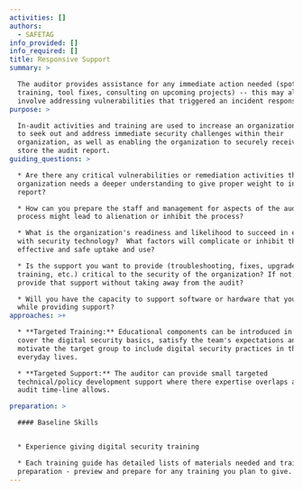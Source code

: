 ```yaml
---
activities: []
authors:
  - SAFETAG
info_provided: []
info_required: []
title: Responsive Support
summary: >

  The auditor provides assistance for any immediate action needed (spot
  training, tool fixes, consulting on upcoming projects) -- this may also
  involve addressing vulnerabilities that triggered an incident response.
purpose: >

  In-audit activities and training are used to increase an organization's agency
  to seek out and address immediate security challenges within their
  organization, as well as enabling the organization to securely receive and
  store the audit report.
guiding_questions: >

  * Are there any critical vulnerabilities or remediation activities that the
  organization needs a deeper understanding to give proper weight to in the
  report?

  * How can you prepare the staff and management for aspects of the audit
  process might lead to alienation or inhibit the process?

  * What is the organization's readiness and likelihood to succeed in engaging
  with security technology?  What factors will complicate or inhibit the
  effective and safe uptake and use?

  * Is the support you want to provide (troubleshooting, fixes, upgrades,
  training, etc.) critical to the security of the organization? If not, can you
  provide that support without taking away from the audit?

  * Will you have the capacity to support software or hardware that you provided
  while providing support?
approaches: >+

  * **Targeted Training:** Educational components can be introduced in order to
  cover the digital security basics, satisfy the team's expectations and
  motivate the target group to include digital security practices in their
  everyday lives.

  * **Targeted Support:** The auditor can provide small targeted
  technical/policy development support where there expertise overlaps and the
  audit time-line allows. 

preparation: >

  #### Baseline Skills


  * Experience giving digital security training

  * Each training guide has detailed lists of materials needed and trainer
  preparation - preview and prepare for any training you plan to give.
---
```


